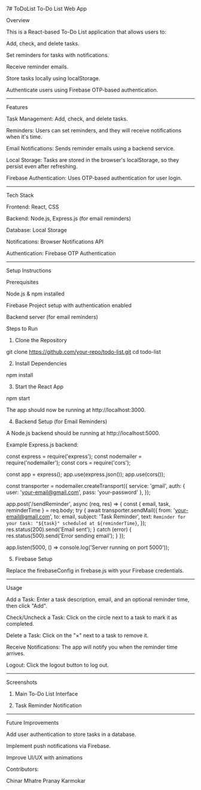 7# ToDoList
To-Do List Web App

Overview

This is a React-based To-Do List application that allows users to:

Add, check, and delete tasks.

Set reminders for tasks with notifications.

Receive reminder emails.

Store tasks locally using localStorage.

Authenticate users using Firebase OTP-based authentication.



---

Features

Task Management: Add, check, and delete tasks.

Reminders: Users can set reminders, and they will receive notifications when it's time.

Email Notifications: Sends reminder emails using a backend service.

Local Storage: Tasks are stored in the browser's localStorage, so they persist even after refreshing.

Firebase Authentication: Uses OTP-based authentication for user login.



---

Tech Stack

Frontend: React, CSS

Backend: Node.js, Express.js (for email reminders)

Database: Local Storage

Notifications: Browser Notifications API

Authentication: Firebase OTP Authentication



---

Setup Instructions

Prerequisites

Node.js & npm installed

Firebase Project setup with authentication enabled

Backend server (for email reminders)


Steps to Run

1. Clone the Repository

git clone https://github.com/your-repo/todo-list.git
cd todo-list


2. Install Dependencies

npm install


3. Start the React App

npm start

The app should now be running at http://localhost:3000.


4. Backend Setup (for Email Reminders)

A Node.js backend should be running at http://localhost:5000.

Example Express.js backend:

const express = require('express');
const nodemailer = require('nodemailer');
const cors = require('cors');

const app = express();
app.use(express.json());
app.use(cors());

const transporter = nodemailer.createTransport({
  service: 'gmail',
  auth: { user: 'your-email@gmail.com', pass: 'your-password' },
});

app.post('/sendReminder', async (req, res) => {
  const { email, task, reminderTime } = req.body;
  try {
    await transporter.sendMail({
      from: 'your-email@gmail.com',
      to: email,
      subject: 'Task Reminder',
      text: `Reminder for your task: "${task}" scheduled at ${reminderTime}`,
    });
    res.status(200).send('Email sent');
  } catch (error) {
    res.status(500).send('Error sending email');
  }
});

app.listen(5000, () => console.log('Server running on port 5000'));



5. Firebase Setup

Replace the firebaseConfig in firebase.js with your Firebase credentials.





---

Usage

Add a Task: Enter a task description, email, and an optional reminder time, then click "Add".

Check/Uncheck a Task: Click on the circle next to a task to mark it as completed.

Delete a Task: Click on the "×" next to a task to remove it.

Receive Notifications: The app will notify you when the reminder time arrives.

Logout: Click the logout button to log out.



---

Screenshots

1. Main To-Do List Interface



2. Task Reminder Notification





---

Future Improvements

Add user authentication to store tasks in a database.

Implement push notifications via Firebase.

Improve UI/UX with animations 

Contributors:

Chinar Mhatre 
Pranay Karmokar 

